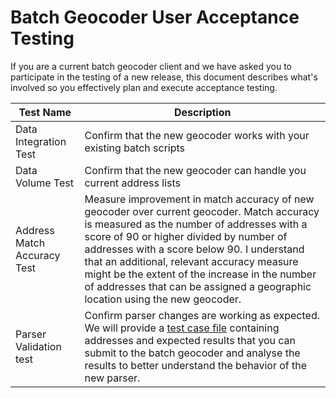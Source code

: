 # Batch Geocoder User Acceptance Testing
If you are a current batch geocoder client and we have asked you to participate in the testing of a new release, this document describes what's involved so you effectively plan and execute acceptance testing.


|Test Name|Description|
| ---- | ----|
|Data Integration Test|Confirm that the new geocoder works with your existing batch scripts
|Data Volume Test|Confirm that the new geocoder can handle you current address lists
|Address Match Accuracy Test|Measure improvement in match accuracy of new geocoder over current geocoder. Match accuracy is measured as the number of addresses with a score of 90 or higher divided by number of addresses with a score below 90. I understand that an additional, relevant accuracy measure might be the extent of the increase in the number of addresses that can be assigned a geographic location using the new geocoder.
|Parser Validation test|Confirm parser changes are working as expected. We will provide a [test case file](https://github.com/bcgov/ols-geocoder/blob/gh-pages/atp_addresses.csv) containing addresses and expected results that you can submit to the batch geocoder and analyse the results to better understand the behavior of the new parser.
